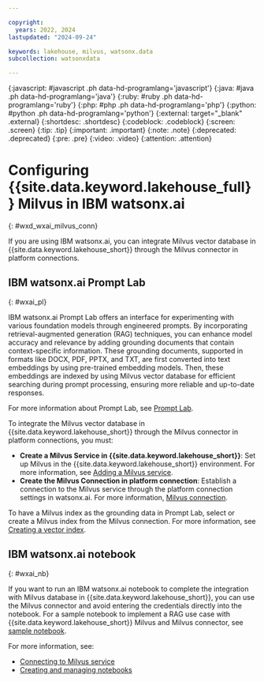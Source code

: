 ```yaml
---

copyright:
  years: 2022, 2024
lastupdated: "2024-09-24"

keywords: lakehouse, milvus, watsonx.data
subcollection: watsonxdata

---
```


{:javascript: #javascript .ph data-hd-programlang='javascript'}
{:java: #java .ph data-hd-programlang='java'}
{:ruby: #ruby .ph data-hd-programlang='ruby'}
{:php: #php .ph data-hd-programlang='php'}
{:python: #python .ph data-hd-programlang='python'}
{:external: target="_blank" .external}
{:shortdesc: .shortdesc}
{:codeblock: .codeblock}
{:screen: .screen}
{:tip: .tip}
{:important: .important}
{:note: .note}
{:deprecated: .deprecated}
{:pre: .pre}
{:video: .video}
{:attention: .attention}

# Configuring {{site.data.keyword.lakehouse_full}} Milvus in IBM watsonx.ai
{: #wxd_wxai_milvus_conn}

If you are using IBM watsonx.ai, you can integrate Milvus vector database in {{site.data.keyword.lakehouse_short}} through the Milvus connector in platform connections.

## IBM watsonx.ai Prompt Lab
{: #wxai_pl}

IBM watsonx.ai Prompt Lab offers an interface for experimenting with various foundation models through engineered prompts. By incorporating retrieval-augmented generation (RAG) techniques, you can enhance model accuracy and relevance by adding grounding documents that contain context-specific information. These grounding documents, supported in formats like DOCX, PDF, PPTX, and TXT, are first converted into text embeddings by using pre-trained embedding models. Then, these embeddings are indexed by using Milvus vector database for efficient searching during prompt processing, ensuring more reliable and up-to-date responses.

For more information about Prompt Lab, see [Prompt Lab](https://dataplatform.cloud.ibm.com/docs/content/wsj/analyze-data/fm-prompt-lab.html?context=wx&audience=wdp).

To integrate the Milvus vector database in {{site.data.keyword.lakehouse_short}} through the Milvus connector in platform connections, you must:

- **Create a Milvus Service in {{site.data.keyword.lakehouse_short}}**: Set up Milvus in the {{site.data.keyword.lakehouse_short}} environment. For more information, see [Adding a Milvus service](watsonxdata?topic=watsonxdata-adding-milvus-service).
- **Create the Milvus Connection in platform connection**: Establish a connection to the Milvus service through the platform connection settings in watsonx.ai. For more information, [Milvus connection](https://dataplatform.cloud.ibm.com/docs/content/wsj/manage-data/conn-milvus.html?context=wx&audience=wdp).

To have a Milvus index as the grounding data in Prompt Lab, select or create a Milvus index from the Milvus connection. For more information, see [Creating a vector index](https://dataplatform.cloud.ibm.com/docs/content/wsj/analyze-data/fm-prompt-data-index-create.html?context=wx&audience=wdp).

## IBM watsonx.ai notebook
{: #wxai_nb}

If you want to run an IBM watsonx.ai notebook to complete the integration with Milvus database in {{site.data.keyword.lakehouse_short}}, you can use the Milvus connector and avoid entering the credentials directly into the notebook. For a sample notebook to implement a RAG use case with {{site.data.keyword.lakehouse_short}} Milvus and Milvus connector, see [sample notebook](https://github.com/IBM/watsonx-data/blob/main/Tutorials/watsonxdata-RAG-tutorial.ipynb).

For more information, see:

- [Connecting to Milvus service](watsonxdata?topic=watsonxdata-conn-to-milvus)
- [Creating and managing notebooks](https://dataplatform.cloud.ibm.com/docs/content/wsj/analyze-data/creating-notebooks.html?context=wx&audience=wdp)
